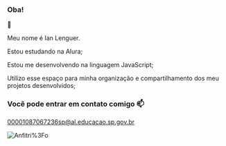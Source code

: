 ### Oba!
🤘

Meu nome é Ian Lenguer.

Estou estudando na Alura;

Estou me desenvolvendo na linguagem JavaScript;

Utilizo esse espaço para minha organização e compartilhamento dos meu projetos desenvolvidos;

### Você pode entrar em contato comigo 📫

00001087067236sp@al.educacao.sp.gov.br

![Anfitri%3Fo](https://github.com/ComediaDivina/ComediaDivina/assets/168581971/e0f9f9e9-3e4d-4cb2-b054-c7bb93076ff5)
